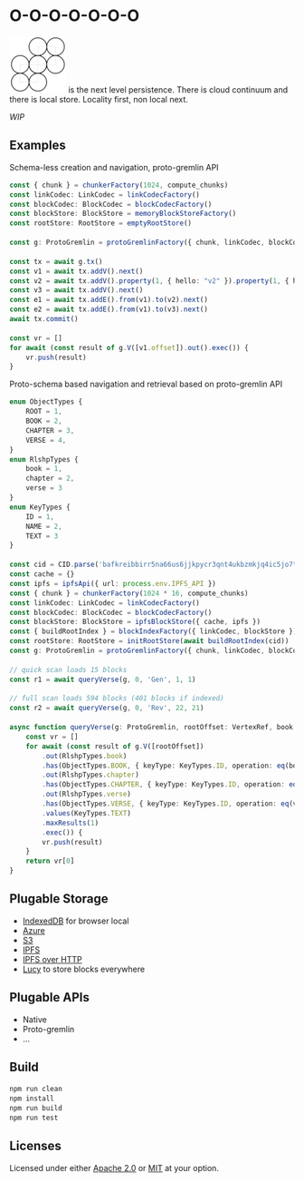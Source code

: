 # O-O-O-O-O-O-O

![](./img/OOOOOOO-W100.png) is the next level persistence. There is cloud continuum and there is local store. Locality first, non local next. 

_WIP_ 

## Examples

Schema-less creation and navigation, proto-gremlin API

```ts
const { chunk } = chunkerFactory(1024, compute_chunks)
const linkCodec: LinkCodec = linkCodecFactory()
const blockCodec: BlockCodec = blockCodecFactory()
const blockStore: BlockStore = memoryBlockStoreFactory()
const rootStore: RootStore = emptyRootStore()

const g: ProtoGremlin = protoGremlinFactory({ chunk, linkCodec, blockCodec, blockStore, rootStore }).g()

const tx = await g.tx()
const v1 = await tx.addV().next()
const v2 = await tx.addV().property(1, { hello: "v2" }).property(1, { hello: "v3" }).next()
const v3 = await tx.addV().next()
const e1 = await tx.addE().from(v1).to(v2).next()
const e2 = await tx.addE().from(v1).to(v3).next()
await tx.commit()

const vr = []
for await (const result of g.V([v1.offset]).out().exec()) {
    vr.push(result)
}
```

Proto-schema based navigation and retrieval based on proto-gremlin API

```ts
enum ObjectTypes {
    ROOT = 1,
    BOOK = 2,
    CHAPTER = 3,
    VERSE = 4,
}
enum RlshpTypes {
    book = 1,
    chapter = 2,
    verse = 3
}
enum KeyTypes {
    ID = 1,
    NAME = 2,
    TEXT = 3
}

const cid = CID.parse('bafkreibbirr5na66us6jjkpycr3qnt4ukbzmkjq4ic5jo7tmp2ngrbd7d4')
const cache = {}
const ipfs = ipfsApi({ url: process.env.IPFS_API })
const { chunk } = chunkerFactory(1024 * 16, compute_chunks)
const linkCodec: LinkCodec = linkCodecFactory()
const blockCodec: BlockCodec = blockCodecFactory()
const blockStore: BlockStore = ipfsBlockStore({ cache, ipfs })
const { buildRootIndex } = blockIndexFactory({ linkCodec, blockStore })
const rootStore: RootStore = initRootStore(await buildRootIndex(cid))
const g: ProtoGremlin = protoGremlinFactory({ chunk, linkCodec, blockCodec, blockStore, rootStore }).g()

// quick scan loads 15 blocks
const r1 = await queryVerse(g, 0, 'Gen', 1, 1)

// full scan loads 594 blocks (401 blocks if indexed)
const r2 = await queryVerse(g, 0, 'Rev', 22, 21)

async function queryVerse(g: ProtoGremlin, rootOffset: VertexRef, book: string, chapter: number, verse: number): Promise<{ result: string, time: number }> {
    const vr = []
    for await (const result of g.V([rootOffset])
        .out(RlshpTypes.book)
        .has(ObjectTypes.BOOK, { keyType: KeyTypes.ID, operation: eq(book) })
        .out(RlshpTypes.chapter)
        .has(ObjectTypes.CHAPTER, { keyType: KeyTypes.ID, operation: eq(chapter) })
        .out(RlshpTypes.verse)
        .has(ObjectTypes.VERSE, { keyType: KeyTypes.ID, operation: eq(verse) })
        .values(KeyTypes.TEXT)
        .maxResults(1)
        .exec()) {
        vr.push(result)
    }
    return vr[0]
}
```

## Plugable Storage 

- [IndexedDB](https://www.npmjs.com/package/@dstanesc/idb-block-store) for browser local
- [Azure](https://www.npmjs.com/package/@dstanesc/az-block-store)
- [S3](https://www.npmjs.com/package/@dstanesc/s3-block-store)
- [IPFS](https://www.npmjs.com/package/@dstanesc/ipfs-block-store)
- [IPFS over HTTP](https://www.npmjs.com/package/@dstanesc/http-block-store)
- [Lucy](https://www.npmjs.com/package/@dstanesc/lucy-block-store) to store blocks everywhere

## Plugable APIs

- Native
- Proto-gremlin
- ...


## Build

```sh
npm run clean
npm install
npm run build
npm run test
```

## Licenses

Licensed under either [Apache 2.0](http://opensource.org/licenses/MIT) or [MIT](http://opensource.org/licenses/MIT) at your option.
